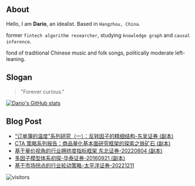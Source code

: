 ## About

Hello, I am **Dario**, an idealist. Based in `Hangzhou, China`.

former `fintech algorithm researcher`, studying `knowledge graph` and `causal inference`.

fond of traditional Chinese music and folk songs, politically moderate left-leaning. 

## Slogan

> "Forever curious."

[![Dario's GitHub stats](https://github-readme-stats.vercel.app/api?username=dario-github)](https://github.com/anuraghazra/github-readme-stats)

<!--START_SECTION:waka-->

<!--END_SECTION:waka-->

## Blog Post

<!-- BLOG-POST-LIST:START -->
- [“订单簿的温度”系列研究（一）：反转因子的精细结构-东吴证券 &lpar;副本&rpar;](https://bigquant.com/wiki/doc/dingdan-wendu-xilie-yi-yinzi-zhengquan-fuben-wA2Xh0NuAT)
- [CTA 策略系列报告：商品量化基本面研究框架的探索之铁矿石 &lpar;副本&rpar;](https://bigquant.com/wiki/doc/celve-xilie-bao-shangpin-jibenmian-kuangjia-tiekuangshi-fuben-n3kPEe95iL)
- [基于量价视角的行业拥挤度指标框架 东北证券-20220804 &lpar;副本&rpar;](https://bigquant.com/wiki/doc/liang-shijiao-hangye-zhibiao-kuangjia-zhengquan-fuben-OB0e8IJ0Al)
- [多因子模型体系初探-华泰证券-20160921 &lpar;副本&rpar;](https://bigquant.com/wiki/doc/yinzi-moxing-tixi-zhengquan-fuben-SejV3FmH9L)
- [基于市场拐点的行业轮动策略-太平洋证券-20221211](https://bigquant.com/wiki/doc/shichang-guaidian-hangye-celve-zhengquan-20221211-DUh9eVqHwp)
<!-- BLOG-POST-LIST:END -->

![visitors](https://visitor-badge.glitch.me/badge?page_id=dario-github.dario-github&left_color=green&right_color=pink)

